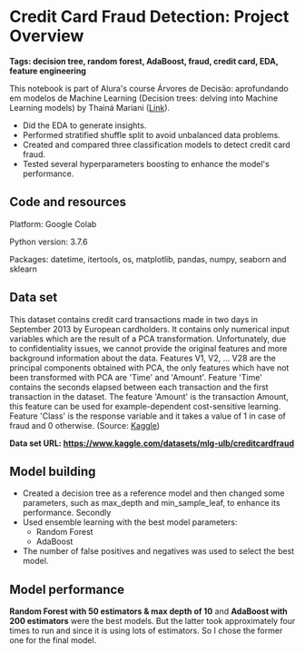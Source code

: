 # Credit Card Fraud Detection: Project Overview

**Tags: decision tree, random forest, AdaBoost, fraud, credit card, EDA, feature engineering**

This notebook is part of Alura's course Árvores de Decisão: aprofundando em modelos de Machine Learning (Decision trees: delving into Machine Learning models) by Thainá Mariani ([Link](https://cursos.alura.com.br/course/arvores-decisao-aprofundando-modelos-machine-learning)).

- Did the EDA to generate insights.
- Performed stratified shuffle split to avoid unbalanced data problems.
- Created and compared three classification models to detect credit card fraud.
- Tested several hyperparameters boosting to enhance the model's performance.

## Code and resources

Platform: Google Colab

Python version: 3.7.6

Packages: datetime, itertools, os, matplotlib, pandas, numpy, seaborn and sklearn

## Data set

This dataset contains credit card transactions made in two days in September 2013 by European cardholders. It contains only numerical input variables which are the result of a PCA transformation. Unfortunately, due to confidentiality issues, we cannot provide the original features and more background information about the data. Features V1, V2, … V28 are the principal components obtained with PCA, the only features which have not been transformed with PCA are 'Time' and 'Amount'. Feature 'Time' contains the seconds elapsed between each transaction and the first transaction in the dataset. The feature 'Amount' is the transaction Amount, this feature can be used for example-dependent cost-sensitive learning. Feature 'Class' is the response variable and it takes a value of 1 in case of fraud and 0 otherwise. (Source: [Kaggle](https://www.kaggle.com/datasets/mlg-ulb/creditcardfraud))

**Data set URL: https://www.kaggle.com/datasets/mlg-ulb/creditcardfraud**

## Model building

- Created a decision tree as a reference model and then changed some parameters, such as max_depth and min_sample_leaf, to enhance its performance. Secondly  
- Used ensemble learning with the best model parameters:
    - Random Forest
    - AdaBoost
- The number of false positives and negatives was used to select the best model.


## Model performance

**Random Forest with 50 estimators & max depth of 10** and **AdaBoost with 200 estimators** were the best models. But the latter took approximately four times to run and since it is using lots of estimators. So I chose the former one for the final model. 
